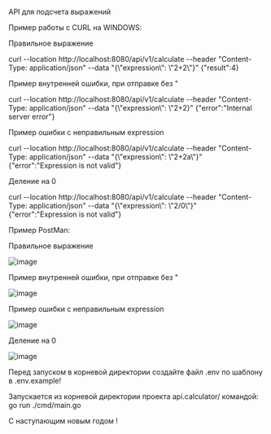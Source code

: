 API для подсчета выражений

Пример работы с CURL на WINDOWS:

Правильное выражение

curl --location http://localhost:8080/api/v1/calculate --header "Content-Type: application/json" --data "{\\"expression\\": \\"2+2\\"}"
{"result":4}

Пример внутренней ошибки, при отправке без "

curl --location http://localhost:8080/api/v1/calculate --header "Content-Type: application/json" --data "{\\"expression\\": \\"2+2}"
{"error":"Internal server error"}

Пример ошибки с неправильным expression

curl --location http://localhost:8080/api/v1/calculate --header "Content-Type: application/json" --data "{\\"expression\\": \\"2+2a\\"}"
{"error":"Expression is not valid"}

Деление на 0

curl --location http://localhost:8080/api/v1/calculate --header "Content-Type: application/json" --data "{\\"expression\\": \\"2/0\\"}"
{"error":"Expression is not valid"}

Пример PostMan:

Правильное выражение

![image](https://github.com/user-attachments/assets/5e626412-2697-448b-be1d-fbeb5f9f9e21)


Пример внутренней ошибки, при отправке без "

![image](https://github.com/user-attachments/assets/12da9552-6e0b-4a65-8641-dc339e5c2090)


Пример ошибки с неправильным expression

![image](https://github.com/user-attachments/assets/c672740f-f897-44e5-914b-6e94f11445c6)


Деление на 0

![image](https://github.com/user-attachments/assets/428cb03c-2da8-4b45-8cb4-e5bed62de92b)

Перед запуском в корневой директории создайте файл .env по шаблону в .env.example!

Запускается из корневой директории проекта api.calculator/
командой: go run ./cmd/main.go 

С наступающим новым годом !
